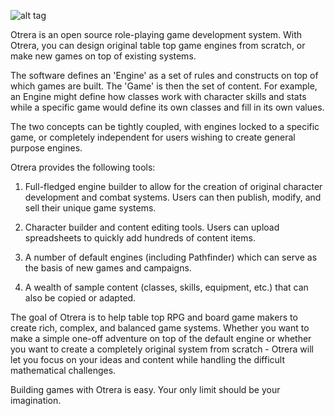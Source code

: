 ![alt tag](https://raw.github.com/AgathaTheWitch/Otrera/master/otrera-smaller.jpg)

Otrera is an open source role-playing game development system. 
With Otrera, you can design original table top game engines
from scratch, or make new games on top of existing systems.

The software defines an 'Engine' as a set of rules and constructs
on top of which games are built. The 'Game' is then the set of
content. For example, an Engine might define how classes work
with character skills and stats while a specific game would
define its own classes and fill in its own values.

The two concepts can be tightly coupled, with engines locked to
a specific game, or completely independent for users wishing to
create general purpose engines.

Otrera provides the following tools:

1. Full-fledged engine builder to allow for the creation of
original character development and combat systems. Users can
then publish, modify, and sell their unique game systems.

2. Character builder and content editing tools. Users can
upload spreadsheets to quickly add hundreds of content items.

3. A number of default engines (including Pathfinder) which can
serve as the basis of new games and campaigns.

4. A wealth of sample content (classes, skills, equipment, etc.) 
that can also be copied or adapted.

The goal of Otrera is to help table top RPG and board game makers
to create rich, complex, and balanced game systems. Whether you
want to make a simple one-off adventure on top of the default
engine or whether you want to create a completely original
system from scratch - Otrera will let you focus on your ideas and
content while handling the difficult mathematical challenges.

Building games with Otrera is easy. Your only limit should be
your imagination.
